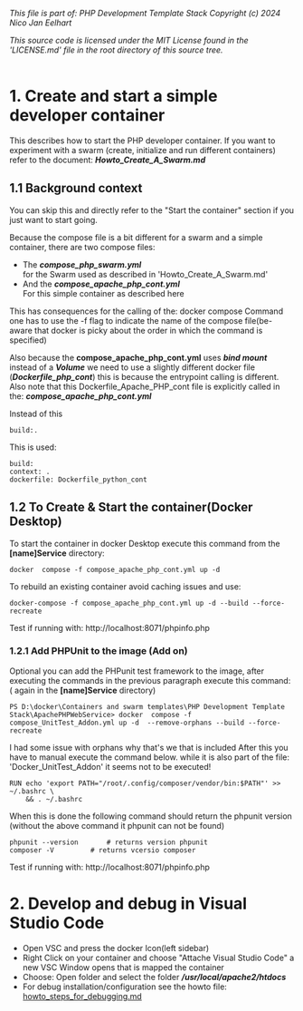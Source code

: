 _This file is part of: PHP Development Template Stack_
_Copyright (c) 2024 Nico Jan Eelhart_

_This source code is licensed under the MIT License found in the  'LICENSE.md' file in the root directory of this source tree._
<br><br>

# 1. Create and start a simple developer container
This describes how to start the PHP developer container. If you want to experiment with a swarm (create, initialize and run different containers) refer to the document: ***Howto_Create_A_Swarm.md*** 

## 1.1 Background context
You can skip this and directly refer to the "Start the container" section if you just want to start going.

Because the compose file is a bit different for a swarm and a simple container, there are two compose files:
- The ***compose_php_swarm.yml***	<br>for the Swarm used as described in 'Howto_Create_A_Swarm.md'
- And the ***compose_apache_php_cont.yml*** <br>For this simple container as described here

This has consequences for the calling of the: docker compose Command one has to use the -f flag to indicate the name of the compose file(be-aware that docker is picky about the order in which the command is specified)


Also because the **compose_apache_php_cont.yml** uses ***bind mount*** instead of a ***Volume*** we need to use a slightly different docker file (***Dockerfile_php_cont***) this is because the entrypoint calling is different. Also note that this Dockerfile_Apache_PHP_cont file is explicitly called in the: ***compose_apache_php_cont.yml***


Instead of this<br>
```
build:.
```


This is used:<br>
```     
build: 	    
context: .
dockerfile: Dockerfile_python_cont	    
```

 
## 1.2 To Create & Start the container(Docker Desktop)
To start the container in docker Desktop execute this command from the **[name]Service**  directory:  
```
docker  compose -f compose_apache_php_cont.yml up -d
```
To rebuild an existing container avoid caching issues and use:<br>
```
docker-compose -f compose_apache_php_cont.yml up -d --build --force-recreate
```

Test if running with: http://localhost:8071/phpinfo.php


### 1.2.1 Add PHPUnit to the image (Add on)
Optional you can add the PHPunit test framework to the image, after executing the commands in the previous paragraph execute  this command: ( again in the **[name]Service**  directory)  
```                                       
PS D:\docker\Containers and swarm templates\PHP Development Template Stack\ApachePHPWebService> docker  compose -f compose_UnitTest_Addon.yml up -d  --remove-orphans --build --force-recreate
```
I had some issue with orphans why that's we that is included
After this you have to manual execute the command below. while it is also part of the file: 'Docker_UnitTest_Addon' it seems not to be executed!

```
RUN echo 'export PATH="/root/.config/composer/vendor/bin:$PATH"' >> ~/.bashrc \
    && . ~/.bashrc
```

When this is done the following command should return the phpunit version (without the above command it phpunit can not be found)

```
phpunit --version		# returns version phpunit
composer -V			# returns vcersio composer
``` 

Test if running with: http://localhost:8071/phpinfo.php

# 2. Develop and debug in Visual Studio Code
- Open VSC and press the docker Icon(left sidebar)
- Right Click on your container and choose "Attache Visual Studio Code" a new VSC Window opens that is mapped the container
- Choose: Open folder and select the folder ***/usr/local/apache2/htdocs***
- For debug installation/configuration see the howto file: [howto_steps_for_debugging.md](howto_steps_for_debugging.md)
